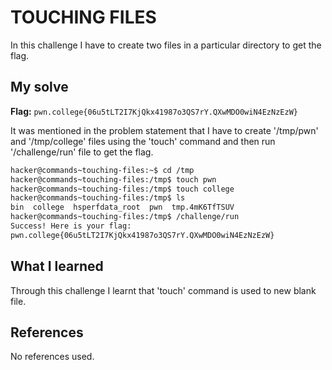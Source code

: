 # TOUCHING FILES
In this challenge I have to create two files in a particular directory to get the flag.

## My solve
**Flag:** `pwn.college{06u5tLT2I7KjQkx41987o3QS7rY.QXwMDO0wiN4EzNzEzW}`

It was mentioned in the problem statement that I have to create '/tmp/pwn' and '/tmp/college' files using the 'touch' command and then run '/challenge/run' file to get the flag.
```bash
hacker@commands~touching-files:~$ cd /tmp
hacker@commands~touching-files:/tmp$ touch pwn
hacker@commands~touching-files:/tmp$ touch college
hacker@commands~touching-files:/tmp$ ls
bin  college  hsperfdata_root  pwn  tmp.4mK6TfTSUV
hacker@commands~touching-files:/tmp$ /challenge/run
Success! Here is your flag:
pwn.college{06u5tLT2I7KjQkx41987o3QS7rY.QXwMDO0wiN4EzNzEzW}
```

## What I learned
Through this challenge I learnt that 'touch' command is used to new blank file.

## References 
No references used.

